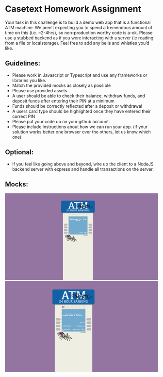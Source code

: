 # Casetext Homework Assignment
Your task in this challenge is to build a demo web app that is a functional ATM machine. We aren’t expecting you to spend a tremendous amount of time on this (i.e. ~2-4hrs), so non-production worthy code is a-ok. Please use a stubbed backend as if you were interacting with a server (ie reading from a file or localstorage). Feel free to add any bells and whistles you’d like.

## Guidelines:
- Please work in Javascript or Typescript and use any frameworks or libraries you like.
- Match the provided mocks as closely as possible 
- Please use provided assets
- A user should be able to check their balance, withdraw funds, and deposit funds after entering their PIN at a minimum
- Funds should be correctly reflected after a deposit or withdrawal
- A users card type should be highlighted once they have entered their correct PIN
- Please put your code up on your github account.  
- Please include instructions about how we can run your app. (if your solution works better one browser over the others, let us know which one)

## Optional:
- If you feel like going above and beyond, wire up the client to a NodeJS backend server with express and handle all transactions on the server.

## Mocks:
![Mock 1](assets/Mock_1.png "Mock")
![Mock 2](assets/Mock_2.png "Mock2")